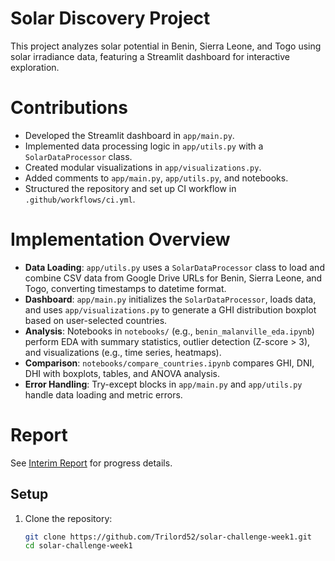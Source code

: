 # Solar Discovery Project

This project analyzes solar potential in Benin, Sierra Leone, and Togo using solar irradiance data, featuring a Streamlit dashboard for interactive exploration.

# Contributions
- Developed the Streamlit dashboard in `app/main.py`.
- Implemented data processing logic in `app/utils.py` with a `SolarDataProcessor` class.
- Created modular visualizations in `app/visualizations.py`.
- Added comments to `app/main.py`, `app/utils.py`, and notebooks.
- Structured the repository and set up CI workflow in `.github/workflows/ci.yml`.

# Implementation Overview
- **Data Loading**: `app/utils.py` uses a `SolarDataProcessor` class to load and combine CSV data from Google Drive URLs for Benin, Sierra Leone, and Togo, converting timestamps to datetime format.
- **Dashboard**: `app/main.py` initializes the `SolarDataProcessor`, loads data, and uses `app/visualizations.py` to generate a GHI distribution boxplot based on user-selected countries.
- **Analysis**: Notebooks in `notebooks/` (e.g., `benin_malanville_eda.ipynb`) perform EDA with summary statistics, outlier detection (Z-score > 3), and visualizations (e.g., time series, heatmaps).
- **Comparison**: `notebooks/compare_countries.ipynb` compares GHI, DNI, DHI with boxplots, tables, and ANOVA analysis.
- **Error Handling**: Try-except blocks in `app/main.py` and `app/utils.py` handle data loading and metric errors.
# Report
See [Interim Report](interim_report.md) for progress details.

## Setup
1. Clone the repository:
   ```bash
   git clone https://github.com/Trilord52/solar-challenge-week1.git
   cd solar-challenge-week1